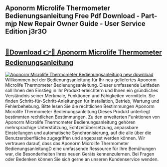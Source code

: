 ## Aponorm Microlife Thermometer Bedienungsanleitung Free Pdf Download - Part-mjp New Repair Owner Guide - User Service Edition j3r3O

# <h2><a href="http://df37t7h.blite.top/?on=Aponorm+Microlife+Thermometer+Bedienungsanleitung">🔗Download 👉🔴 Aponorm Microlife Thermometer Bedienungsanleitung</a></h2>

[![Aponorm Microlife Thermometer Bedienungsanleitung new download](https://i.imgur.com/lujVjoI.png)](http://df37t7h.blite.top/?on=Aponorm+Microlife+Thermometer+Bedienungsanleitung)
Willkommen bei der Bedienungsanleitung für Ihr neu geliefertes Aponorm Microlife Thermometer Bedienungsanleitung. Dieser umfassende Leitfaden soll Ihnen den Einstieg in Ihr Produkt erleichtern und Ihnen ein gründliches Verständnis seiner Merkmale, Funktionen und Fähigkeiten vermitteln. Sie finden Schritt-für-Schritt-Anleitungen für Installation, Betrieb, Wartung und Fehlerbehebung. Bitte lesen Sie die rechtlichen Bestimmungen Aponorm Microlife Thermometer Bedienungsanleitung Dieses Produkt unterliegt bestimmten rechtlichen Bestimmungen. Zu den erweiterten Funktionen von Aponorm Microlife Thermometer Bedienungsanleitung gehören mehrsprachige Unterstützung, Echtzeitübersetzung, anpassbare Einstellungen und automatische Synchronisierung, auf die alle über die Benutzeroberfläche zugegriffen und angepasst werden können. Wir vertrauen darauf, dass das Aponorm Microlife Thermometer BedienungsanleitungD eine umfassende Ressource für Ihre Bemühungen war, die Besonderheiten Ihres neuen Geräts kennenzulernen. Bei Fragen oder Bedenken können Sie sich gerne an unseren Kundenservice wenden.
